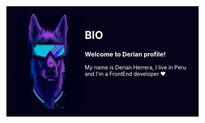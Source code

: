 
<div style="background-color:#050319; color:white; padding:20px;">

<div style="display:flex;">

<img align='left' src='https://github.com/Derian95/Imgs/blob/master/imgs/DerianDog.png?raw=true' width='40%' height='250px'/>
<div>
<h1 align="left">BIO</h1>
<h3 align="left">
  Welcome to Derian profile!
</h3>
<p>My name is Derian Herrera, I live in Peru and I'm a FrontEnd developer ❤️.</p>
</div>
</div>
</div>
